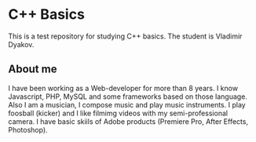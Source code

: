 # C++ Basics

This is a test repository for studying C++ basics. The student is Vladimir Dyakov.

## About me

I have been working as a Web-developer for more than 8 years. I know Javascript, PHP, MySQL and some frameworks based on those language. Also I am a musician, I compose music and play music instruments. I play foosball (kicker) and I like filmimg videos with my semi-professional camera. I have basic skiils of Adobe products (Premiere Pro, After Effects, Photoshop).